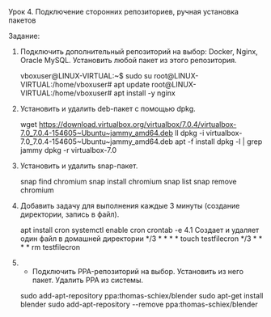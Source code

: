 Урок 4. Подключение сторонних репозиториев, ручная установка пакетов

Задание:
1. Подключить дополнительный репозиторий на выбор: Docker, Nginx, Oracle MySQL. Установить любой пакет из этого репозитория.

	vboxuser@LINUX-VIRTUAL:~$ sudo su
	root@LINUX-VIRTUAL:/home/vboxuser# apt update
	root@LINUX-VIRTUAL:/home/vboxuser# apt install -y nginx


2. Установить и удалить deb-пакет с помощью dpkg.

	wget https://download.virtualbox.org/virtualbox/7.0.4/virtualbox-7.0_7.0.4-154605~Ubuntu~jammy_amd64.deb
	ll
	dpkg -i virtualbox-7.0_7.0.4-154605~Ubuntu~jammy_amd64.deb
	apt -f install
	dpkg -l | grep jammy
	dpkg -r virtualbox-7.0

3. Установить и удалить snap-пакет. 

	snap find chromium
	snap install chromium
	snap list
	snap remove chromium

4. Добавить задачу для выполнения каждые 3 минуты (создание директории, запись в файл).

	apt install cron
	systemctl enable cron
	crontab -e
4.1 Создает и удаляет один файл в домашней директории
	*/3 * * * * touch testfilecron
	*/3 * * * * rm testfilecron

5. * Подключить PPA-репозиторий на выбор. Установить из него пакет. Удалить PPA из системы.

	sudo add-apt-repository ppa:thomas-schiex/blender
	sudo apt-get install blender
	sudo add-apt-repository --remove ppa:thomas-schiex/blender
